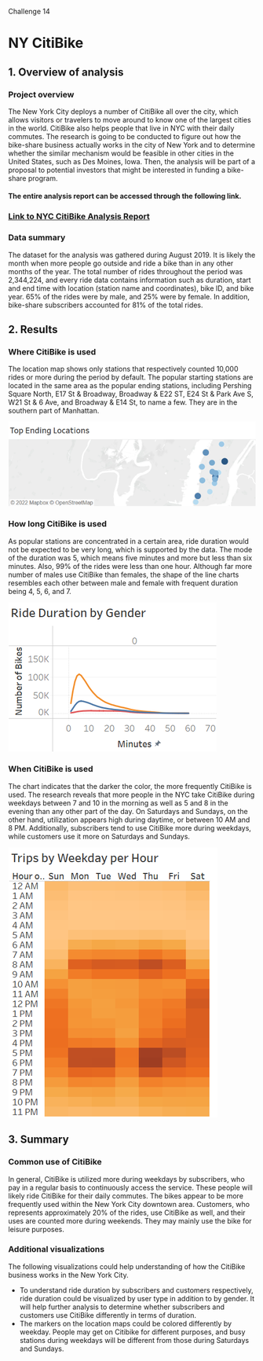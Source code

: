 Challenge 14
# NY CitiBike

## 1. Overview of analysis
### Project overview
The New York City deploys a number of CitiBike all over the city, which allows visitors or travelers to move around to know one of the largest cities in the world. CitiBike also helps people that live in NYC with their daily commutes.
The research is going to be conducted to figure out how the bike-share business actually works in the city of New York and to determine whether the similar mechanism would be feasible in other cities in the United States, such as Des Moines, Iowa. Then, the analysis will be part of a proposal to potential investors that might be interested in funding a bike-share program.

#### The entire analysis report can be accessed through the following link.
### [Link to NYC CitiBike Analysis Report](https://public.tableau.com/app/profile/ryoichi.nakayama/viz/NYC_Citibike_Challenge_16626042461980/Analysis_Report)



### Data summary
The dataset for the analysis was gathered during August 2019. It is likely the month when more people go outside and ride a bike than in any other months of the year. The total number of rides throughout the period was 2,344,224, and every ride data contains information such as duration, start and end time with location (station name and coordinates), bike ID, and bike year. 65% of the rides were by male, and 25% were by female. In addition, bike-share subscribers accounted for 81% of the total rides.
 
 
## 2. Results
### Where CitiBike is used
The location map shows only stations that respectively counted 10,000 rides or more during the period by default. The popular starting stations are located in the same area as the popular ending stations, including Pershing Square North, E17 St & Broadway, Broadway & E22 ST, E24 St & Park Ave S, W21 St & 6 Ave, and Broadway & E14 St, to name a few. They are in the southern part of Manhattan.

![](https://github.com/Ryoichi2022/bikesharing/blob/main/Where_used.png)

### How long CitiBike is used
As popular stations are concentrated in a certain area, ride duration would not be expected to be very long, which is supported by the data. The mode of the duration was 5, which means five minutes and more but less than six minutes. Also, 99% of the rides were less than one hour. Although far more number of males use CitiBike than females, the shape of the line charts resembles each other between male and female with frequent duration being 4, 5, 6, and 7.

![](https://github.com/Ryoichi2022/bikesharing/blob/main/How_long_used.png)

### When CitiBike is used
The chart indicates that the darker the color, the more frequently CitiBike is used. The research reveals that more people in the NYC take CitiBike during weekdays between 7 and 10 in the morning as well as 5 and 8 in the evening than any other part of the day. On Saturdays and Sundays, on the other hand, utilization appears high during daytime, or between 10 AM and 8 PM. Additionally, subscribers tend to use CitiBike more during weekdays, while customers use it more on Saturdays and Sundays.

![](https://github.com/Ryoichi2022/bikesharing/blob/main/When_used.png)

## 3. Summary
### Common use of CitiBike
In general, CitiBike is utilized more during weekdays by subscribers, who pay in a regular basis to continuously access the service. These people will likely ride CitiBike for their daily commutes. The bikes appear to be more frequently used within the New York City downtown area. Customers, who represents approximately 20% of the rides, use CitiBike as well, and their uses are counted more during weekends. They may mainly use the bike for leisure purposes.

### Additional visualizations
The following visualizations could help understanding of how the CitiBike business works in the New York City.

* To understand ride duration by subscribers and customers respectively, ride duration could be visualized by user type in addition to by gender. It will help further analysis to determine whether subscribers and customers use CitiBike differently in terms of duration.
* The markers on the location maps could be colored differently by weekday. People may get on Citibike for different purposes, and busy stations during weekdays will be different from those during Saturdays and Sundays.
